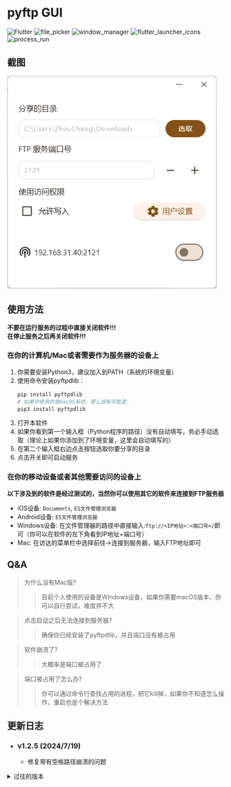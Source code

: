 # pyftp GUI

![Flutter](https://img.shields.io/badge/Flutter-3.19-blue?logo=Flutter)
![file_picker](https://img.shields.io/badge/file_picker-8.0.3-green)
![window_manager](https://img.shields.io/badge/window_manager-0.3.8-pink)
![flutter_launcher_icons](https://img.shields.io/badge/flutter_launcher_icons-0.13.1-yellow)
![process_run](https://img.shields.io/badge/flutter_launcher_icons-0.14.2-purple)

## 截图

![截图](assets/demo.png)

## 使用方法

**不要在运行服务的过程中直接关闭软件!!!**  
**在停止服务之后再关闭软件!!!**

### 在你的计算机/Mac或者需要作为服务器的设备上

1. 你需要安装Python3，建议加入到PATH（系统的环境变量）
2. 使用命令安装pyftpdlib：
    ```bash
    pip install pyftpdlib
    # 如果你使用的是macOS系统，那么很有可能是:
    pip3 install pyftpdlib
    ```
3. 打开本软件
4. 如果你看到第一个输入框（Python程序的路径）没有自动填写，务必手动选取（理论上如果你添加到了环境变量，这里会自动填写的）
5. 在第二个输入框右边点击按钮选取你要分享的目录
6. 点击开关即可启动服务

### 在你的移动设备或者其他需要访问的设备上

**以下涉及到的软件是经过测试的，当然你可以使用其它的软件来连接到FTP服务器**

- iOS设备: `Documents`, `ES文件管理浏览器`
- Android设备: `ES文件管理浏览器`
- Windows设备: 在文件管理器的路径中直接输入:`ftp://<IP地址>:<端口号>/`即可（你可以在软件的左下角看到IP地址+端口号）
- Mac: 在访达的菜单栏中选择前往->连接到服务器，输入FTP地址即可

## Q&A

> 为什么没有Mac版?
>> 目前个人使用的设备是Windows设备，如果你需要macOS版本，你可以自行尝试，难度并不大

> 点击启动之后无法连接到服务器?
>> 确保你已经安装了pyftpdlib，并且端口没有被占用

> 软件崩溃了?
>> 大概率是端口被占用了

> 端口被占用了怎么办?
>> 你可以通过命令行查找占用的进程，把它kill掉，如果你不知道怎么操作，重启也是个解决方法

## 更新日志

- ### v1.2.5 (2024/7/19)
  - 修复带有空格路径崩溃的问题

<details>
<summary>过往的版本</summary>

- ### v1.2.4 (2024/6/16)
  - 启动服务前检查路径是否合法
  - 提高软件运行效率

- ### v1.2.3 (2024/5/26)
  - 添加没有配置环境变量的提示
  - 修复获取ip地址的问题
  - 修复Python路径存在特殊字符的问题

- ### v1.2.2 (2024/5/23)
  - 添加记住上一次的表单内容

- ### v1.2.1 (2024/5/17)
  - 添加在没有停止运行关闭窗口的提示

- ### v1.2.0 (2024/5/15)
  - 添加允许写入权限
  - 添加通过用户名和密码访问
  - 修复运行中修改表单的问题

- ### v1.1.0 (2024/5/14)
  - 更新到Flutter 3.19
  - 现在可以自动获取Python程序路径了

- ### v1.0.1
  - 第一个正式版本

</details>